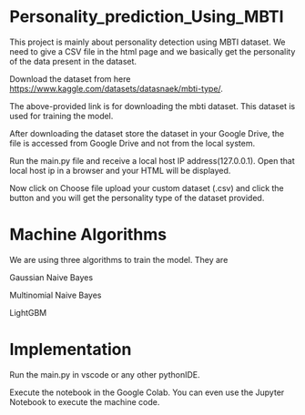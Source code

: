 # Personality_prediction_Using_MBTI
This project is mainly about personality detection using MBTI dataset. We need to give a CSV file in the html page and we basically get the personality of the data present in the dataset.

Download the dataset from here https://www.kaggle.com/datasets/datasnaek/mbti-type/.

The above-provided link is for downloading the mbti dataset. This dataset is used for training the model.

After downloading the dataset store the dataset in your Google Drive, the file is accessed from Google Drive and not from the local system.

Run the main.py file and receive a local host IP address(127.0.0.1). Open that local host ip in a browser and your HTML will be displayed.

Now click on Choose file upload your custom dataset (.csv) and click the button and you will get the personality type of the dataset provided.

# Machine Algorithms
We are using three algorithms to train the model. They are

  Gaussian Naive Bayes
  
  Multinomial Naive Bayes
  
  LightGBM

# Implementation
Run the main.py in vscode or any other pythonIDE.

Execute the notebook in the Google Colab. You can even use the Jupyter Notebook to execute the machine code. 
